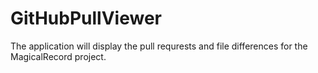 # GitHubPullViewer

The application will display the pull requrests and file differences for the MagicalRecord project. 
